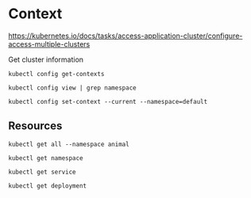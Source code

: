 # Context

https://kubernetes.io/docs/tasks/access-application-cluster/configure-access-multiple-clusters

Get cluster information
```shell
kubectl config get-contexts
```

```shell
kubectl config view | grep namespace
```

```shell
kubectl config set-context --current --namespace=default
```

## Resources

```shell
kubectl get all --namespace animal
```

```shell
kubectl get namespace
```

```shell
kubectl get service
```

```shell
kubectl get deployment
```
